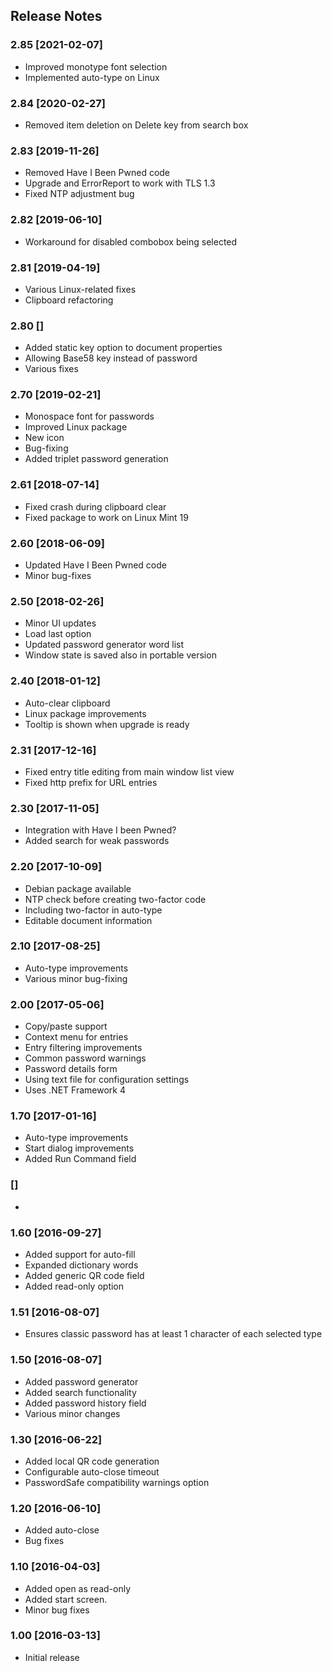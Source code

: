 ## Release Notes ##


### 2.85 [2021-02-07] ###

* Improved monotype font selection
* Implemented auto-type on Linux


### 2.84 [2020-02-27] ###

* Removed item deletion on Delete key from search box


### 2.83 [2019-11-26] ###

* Removed Have I Been Pwned code
* Upgrade and ErrorReport to work with TLS 1.3
* Fixed NTP adjustment bug


### 2.82 [2019-06-10] ###

* Workaround for disabled combobox being selected


### 2.81 [2019-04-19] ###

* Various Linux-related fixes
* Clipboard refactoring


### 2.80 [] ###

* Added static key option to document properties
* Allowing Base58 key instead of password
* Various fixes


### 2.70 [2019-02-21] ###

* Monospace font for passwords
* Improved Linux package
* New icon
* Bug-fixing
* Added triplet password generation


### 2.61 [2018-07-14] ###

* Fixed crash during clipboard clear
* Fixed package to work on Linux Mint 19


### 2.60 [2018-06-09] ###

* Updated Have I Been Pwned code
* Minor bug-fixes


### 2.50 [2018-02-26] ###

* Minor UI updates
* Load last option
* Updated password generator word list
* Window state is saved also in portable version


### 2.40 [2018-01-12] ###

* Auto-clear clipboard
* Linux package improvements
* Tooltip is shown when upgrade is ready


### 2.31 [2017-12-16] ###

* Fixed entry title editing from main window list view
* Fixed http prefix for URL entries


### 2.30 [2017-11-05] ###

* Integration with Have I been Pwned?
* Added search for weak passwords


### 2.20 [2017-10-09] ###

* Debian package available
* NTP check before creating two-factor code
* Including two-factor in auto-type
* Editable document information


### 2.10 [2017-08-25] ###

* Auto-type improvements
* Various minor bug-fixing


### 2.00 [2017-05-06] ###

* Copy/paste support
* Context menu for entries
* Entry filtering improvements
* Common password warnings
* Password details form
* Using text file for configuration settings
* Uses .NET Framework 4


### 1.70 [2017-01-16] ###

* Auto-type improvements
* Start dialog improvements
* Added Run Command field


###  [] ###

* 


### 1.60 [2016-09-27] ###

* Added support for auto-fill
* Expanded dictionary words
* Added generic QR code field
* Added read-only option


### 1.51 [2016-08-07] ###

* Ensures classic password has at least 1 character of each selected type


### 1.50 [2016-08-07] ###

* Added password generator
* Added search functionality
* Added password history field
* Various minor changes


### 1.30 [2016-06-22] ###

* Added local QR code generation
* Configurable auto-close timeout
* PasswordSafe compatibility warnings option


### 1.20 [2016-06-10] ###

* Added auto-close
* Bug fixes


### 1.10 [2016-04-03] ###

* Added open as read-only
* Added start screen.
* Minor bug fixes


### 1.00 [2016-03-13] ###

* Initial release
